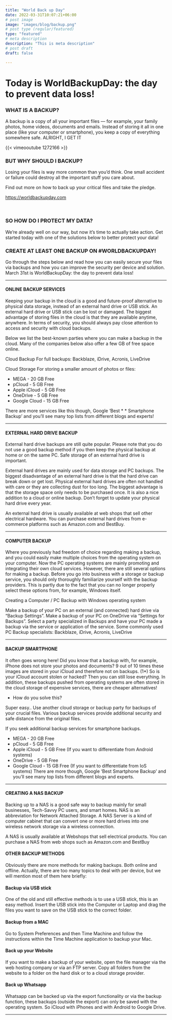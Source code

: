 ```yaml
---
title: "World Back up Day"
date: 2022-03-31T10:07:21+06:00
# post image
image: "images/blog/backup.png"
# post type (regular/featured)
type: "featured"
# meta description
description: "This is meta description"
# post draft
draft: false

---
```



# Today is WorldBackupDay: the day to prevent data loss!

### WHAT IS A BACKUP?
A backup is a copy of all your important files — for example, your family photos, home videos, documents and emails. Instead of storing it all in one place (like your computer or smartphone), you keep a copy of everything somewhere safe.
ALRIGHT, I GET IT

{{< vimeooutube 1272166 >}}

### BUT WHY SHOULD I BACKUP?
Losing your files is way more common than you’d think.
One small accident or failure could destroy all the important stuff you care about.

Find out more on how to back up your critical files and take the pledge. 

https://worldbackupday.com 


<br>

### SO HOW DO I PROTECT MY DATA? 
We’re already well on our way, but now it’s time to actually take action. Get started today with one of the solutions below to better protect your data!

### CREATE AT LEAST ONE BACKUP ON #WORLDBACKUPDAY!
Go through the steps below and read how you can easily secure your files via backups and how you can improve the security per device and solution. March 31st is WorldBackupDay: the day to prevent data loss!

<hr>

#### ONLINE BACKUP SERVICES
Keeping your backup in the cloud is a good and future-proof alternative to physical data storage, instead of an external hard drive or USB stick. An external hard drive or USB stick can be lost or damaged. The biggest advantage of storing files in the cloud is that they are available anytime, anywhere. In terms of security, you should always pay close attention to access and security with cloud backups.

Below we list the best-known parties where you can make a backup in the cloud. Many of the companies below also offer a few GB of free space online.

Cloud Backup
For full backups: Backblaze, iDrive, Acronis, LiveDrive

Cloud Storage For storing a smaller amount of photos or files:

* MEGA - 20 GB Free
* pCloud - 5 GB Free
* Apple iCloud - 5 GB Free
* OneDrive - 5 GB Free
* Google Cloud - 15 GB Free

There are more services like this though, Google ‘Best * * Smartphone Backup’ and you’ll see many top lists from different blogs and experts!

<hr>

#### EXTERNAL HARD DRIVE BACKUP
External hard drive backups are still quite popular. Please note that you do not use a good backup method if you then keep the physical backup at home or on the same PC. Safe storage of an external hard drive is important.

External hard drives are mainly used for data storage and PC backups. The biggest disadvantage of an external hard drive is that the hard drive can break down or get lost. Physical external hard drives are often not handled with care or they are collecting dust for too long. The biggest advantage is that the storage space only needs to be purchased once. It is also a nice addition to a cloud or online backup. Don’t forget to update your physical hard drive every year.

An external hard drive is usually available at web shops that sell other electrical hardware. You can purchase external hard drives from e-commerce platforms such as Amazon.com and BestBuy.

<hr>

#### COMPUTER BACKUP
Where you previously had freedom of choice regarding making a backup, and you could easily make multiple choices from the operating system on your computer. Now the PC operating systems are mainly promoting and integrating their own cloud services. However, there are still several options for making a backup. Before you go into business with a storage or backup service, you should only thoroughly familiarize yourself with the backup providers. This is partly due to the fact that you can no longer properly select these options from, for example, Windows itself.

Creating a Computer / PC Backup with Windows operating system

Make a backup of your PC on an external (and connected) hard drive via “Backup Settings”.
Make a backup of your PC on OneDrive via “Settings for Backups”.
Select a party specialized in Backups and have your PC made a backup via the service or application of the service.
Some commonly used PC Backup specialists: Backblaze, iDrive, Acronis, LiveDrive

<hr>

#### BACKUP SMARTPHONE
It often goes wrong here! Did you know that a backup with, for example, iPhone does not store your photos and documents? 9 out of 10 times these images are stored in your iCloud and therefore not on backups. (1*) So is your iCloud account stolen or hacked? Then you can still lose everything. In addition, these backups pushed from operating systems are often stored in the cloud storage of expensive services, there are cheaper alternatives!

* How ​​do you solve this?

Super easy.. Use another cloud storage or backup party for backups of your crucial files. Various backup services provide additional security and safe distance from the original files.

If you seek additional backup services for smartphone backups.

* MEGA - 20 GB Free
* pCloud - 5 GB Free
* Apple iCloud - 5 GB Free (If you want to differentiate from Android systems)
* OneDrive - 5 GB Free
* Google Cloud - 15 GB Free (If you want to differentiate from IoS systems)
There are more though, Google ‘Best Smartphone Backup’ and you’ll see many top lists from different blogs and experts.

<hr>

#### CREATING A NAS BACKUP
Backing up to a NAS is a good safe way to backup mainly for small businesses, Tech-Savvy PC users, and smart homes. NAS is an abbreviation for Network Attached Storage. A NAS Server is a kind of computer cabinet that can convert one or more hard drives into one wireless network storage via a wireless connection.

A NAS is usually available at Webshops that sell electrical products. You can purchase a NAS from web shops such as Amazon.com and BestBuy

#### OTHER BACKUP METHODS
Obviously there are more methods for making backups. Both online and offline. Actually, there are too many topics to deal with per device, but we will mention most of them here briefly:

#### Backup via USB stick
One of the old and still effective methods is to use a USB stick, this is an easy method. Insert the USB stick into the Computer or Laptop and drag the files you want to save on the USB stick to the correct folder.

#### Backup from a MAC
Go to System Preferences and then Time Machine and follow the instructions within the Time Machine application to backup your Mac.

#### Back up your Website
If you want to make a backup of your website, open the file manager via the web hosting company or via an FTP server. Copy all folders from the website to a folder on the hard disk or to a cloud storage provider.

#### Back up Whatsapp
Whatsapp can be backed up via the export functionality or via the backup function, these backups (outside the export) can only be saved with the operating system. So iCloud with iPhones and with Android to Google Drive.

<hr>

